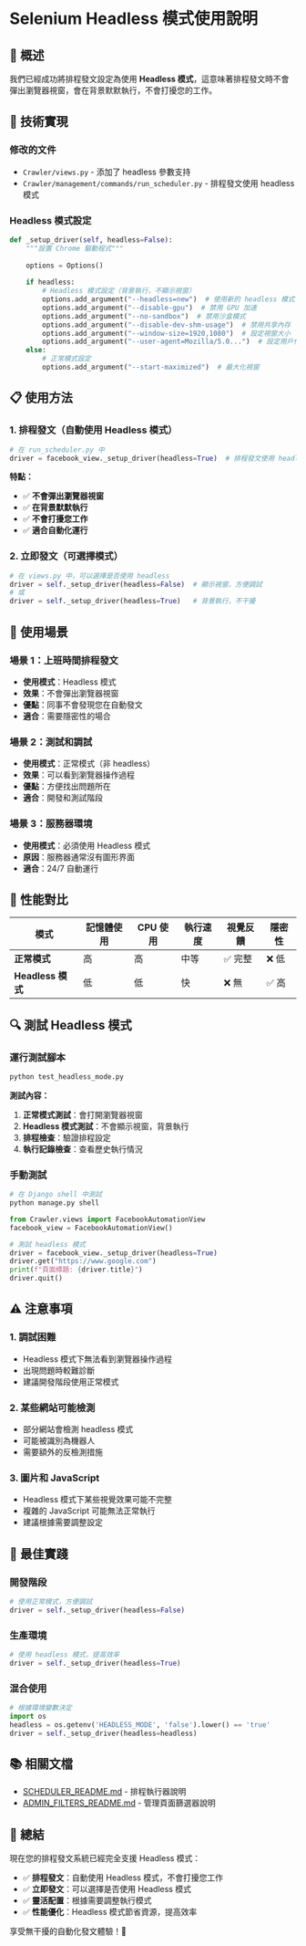 # Selenium Headless 模式使用說明

## 🎯 概述

我們已經成功將排程發文設定為使用 **Headless 模式**，這意味著排程發文時不會彈出瀏覽器視窗，會在背景默默執行，不會打擾您的工作。

## 🔧 技術實現

### **修改的文件**
- `Crawler/views.py` - 添加了 headless 參數支持
- `Crawler/management/commands/run_scheduler.py` - 排程發文使用 headless 模式

### **Headless 模式設定**
```python
def _setup_driver(self, headless=False):
    """設置 Chrome 驅動程式"""
    
    options = Options()
    
    if headless:
        # Headless 模式設定（背景執行，不顯示視窗）
        options.add_argument("--headless=new")  # 使用新的 headless 模式
        options.add_argument("--disable-gpu")  # 禁用 GPU 加速
        options.add_argument("--no-sandbox")  # 禁用沙盒模式
        options.add_argument("--disable-dev-shm-usage")  # 禁用共享內存
        options.add_argument("--window-size=1920,1080")  # 設定視窗大小
        options.add_argument("--user-agent=Mozilla/5.0...")  # 設定用戶代理
    else:
        # 正常模式設定
        options.add_argument("--start-maximized")  # 最大化視窗
```

## 📋 使用方法

### **1. 排程發文（自動使用 Headless 模式）**
```python
# 在 run_scheduler.py 中
driver = facebook_view._setup_driver(headless=True)  # 排程發文使用 headless 模式
```

**特點：**
- ✅ **不會彈出瀏覽器視窗**
- ✅ **在背景默默執行**
- ✅ **不會打擾您工作**
- ✅ **適合自動化運行**

### **2. 立即發文（可選擇模式）**
```python
# 在 views.py 中，可以選擇是否使用 headless
driver = self._setup_driver(headless=False)  # 顯示視窗，方便調試
# 或
driver = self._setup_driver(headless=True)   # 背景執行，不干擾
```

## 🎯 使用場景

### **場景 1：上班時間排程發文**
- **使用模式**：Headless 模式
- **效果**：不會彈出瀏覽器視窗
- **優點**：同事不會發現您在自動發文
- **適合**：需要隱密性的場合

### **場景 2：測試和調試**
- **使用模式**：正常模式（非 headless）
- **效果**：可以看到瀏覽器操作過程
- **優點**：方便找出問題所在
- **適合**：開發和測試階段

### **場景 3：服務器環境**
- **使用模式**：必須使用 Headless 模式
- **原因**：服務器通常沒有圖形界面
- **適合**：24/7 自動運行

## 🚀 性能對比

| 模式 | 記憶體使用 | CPU 使用 | 執行速度 | 視覺反饋 | 隱密性 |
|------|------------|----------|----------|----------|--------|
| **正常模式** | 高 | 高 | 中等 | ✅ 完整 | ❌ 低 |
| **Headless 模式** | 低 | 低 | 快 | ❌ 無 | ✅ 高 |

## 🔍 測試 Headless 模式

### **運行測試腳本**
```bash
python test_headless_mode.py
```

**測試內容：**
1. **正常模式測試**：會打開瀏覽器視窗
2. **Headless 模式測試**：不會顯示視窗，背景執行
3. **排程檢查**：驗證排程設定
4. **執行記錄檢查**：查看歷史執行情況

### **手動測試**
```python
# 在 Django shell 中測試
python manage.py shell

from Crawler.views import FacebookAutomationView
facebook_view = FacebookAutomationView()

# 測試 headless 模式
driver = facebook_view._setup_driver(headless=True)
driver.get("https://www.google.com")
print(f"頁面標題: {driver.title}")
driver.quit()
```

## ⚠️ 注意事項

### **1. 調試困難**
- Headless 模式下無法看到瀏覽器操作過程
- 出現問題時較難診斷
- 建議開發階段使用正常模式

### **2. 某些網站可能檢測**
- 部分網站會檢測 headless 模式
- 可能被識別為機器人
- 需要額外的反檢測措施

### **3. 圖片和 JavaScript**
- Headless 模式下某些視覺效果可能不完整
- 複雜的 JavaScript 可能無法正常執行
- 建議根據需要調整設定

## 🎯 最佳實踐

### **開發階段**
```python
# 使用正常模式，方便調試
driver = self._setup_driver(headless=False)
```

### **生產環境**
```python
# 使用 headless 模式，提高效率
driver = self._setup_driver(headless=True)
```

### **混合使用**
```python
# 根據環境變數決定
import os
headless = os.getenv('HEADLESS_MODE', 'false').lower() == 'true'
driver = self._setup_driver(headless=headless)
```

## 📚 相關文檔

- [SCHEDULER_README.md](./SCHEDULER_README.md) - 排程執行器說明
- [ADMIN_FILTERS_README.md](./ADMIN_FILTERS_README.md) - 管理頁面篩選器說明

## 🎉 總結

現在您的排程發文系統已經完全支援 Headless 模式：

- ✅ **排程發文**：自動使用 Headless 模式，不會打擾您工作
- ✅ **立即發文**：可以選擇是否使用 Headless 模式
- ✅ **靈活配置**：根據需要調整執行模式
- ✅ **性能優化**：Headless 模式節省資源，提高效率

享受無干擾的自動化發文體驗！🎯
